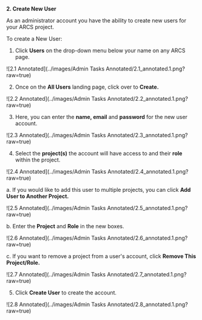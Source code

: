 **2. Create New User**

As an administrator account you have the ability to create new users for your ARCS project.

To create a New User:

1. Click  **Users**  on the drop-down menu below your name on any ARCS page.

![2.1 Annotated](../images/Admin Tasks Annotated/2.1_annotated.1.png?raw=true)


2. Once on the **All Users** landing page, click over to **Create.**  

![2.2 Annotated](../images/Admin Tasks Annotated/2.2_annotated.1.png?raw=true)

3. Here, you can enter the **name, email** and **password** for the new user account.

![2.3 Annotated](../images/Admin Tasks Annotated/2.3_annotated.1.png?raw=true)

4. Select the **project(s)** the account will have access to and their **role** within the project.

![2.4 Annotated](../images/Admin Tasks Annotated/2.4_annotated.1.png?raw=true)

a. If you would like to add this user to multiple projects, you can click **Add User to Another Project.**

![2.5 Annotated](../images/Admin Tasks Annotated/2.5_annotated.1.png?raw=true)

 b. Enter the **Project** and **Role** in the new boxes.

![2.6 Annotated](../images/Admin Tasks Annotated/2.6_annotated.1.png?raw=true)  

c. If you want to remove a project from a user's account, click **Remove This Project/Role.**

![2.7 Annotated](../images/Admin Tasks Annotated/2.7_annotated.1.png?raw=true)

5. Click **Create User** to create the account.

![2.8 Annotated](../images/Admin Tasks Annotated/2.8_annotated.1.png?raw=true)
